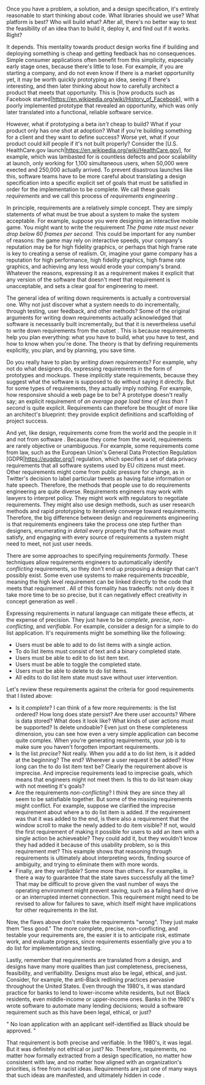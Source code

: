 Once you have a problem, a solution, and a design specification, it's entirely reasonable to start thinking about code. What libraries should we use? What platform is best? Who will build what? After all, there's no better way to test the feasibility of an idea than to build it, deploy it, and find out if it works. Right?

It depends. This mentality towards product design works fine if building and deploying something is cheap and getting feedback has no consequences. Simple consumer applications often benefit from this simplicity, especially early stage ones, because there's little to lose. For example, if you are starting a company, and do not even know if there is a market opportuniity yet, it may be worth quickly prototyping an idea, seeing if there's interesting, and then later thinking about how to carefully architect a product that meets that opportunity. This is [how products such as Facebook started|https://en.wikipedia.org/wiki/History_of_Facebook], with a poorly implemented prototype that revealed an opportunity, which was only later translated into a functional, reliable software service.

However, what if prototyping a beta _isn't_ cheap to build? What if your product only has one shot at adoption? What if you're building something for a client and they want to define success? Worse yet, what if your product could _kill_ people if it's not built properly? Consider the [U.S. HealthCare.gov launch|https://en.wikipedia.org/wiki/HealthCare.gov], for example, which was lambasted for is countless defects and poor scalability at launch, only working for 1,100 simultaneous users, when 50,000 were exected and 250,000 actually arrived. To prevent disastrous launches like this, software teams have to be more careful about translating a design specification into a specific explicit set of goals that must be satisfied in order for the implementation to be complete. We call these goals *requirements* and we call this process of *requirements engineering* <sommerville97>.

In principle, requirements are a relatively simple concept. They are simply statements of what must be true about a system to make the system acceptable. For example, suppose you were designing an interactive mobile game. You might want to write the requirement _The frame rate must never drop below 60 frames per second._ This could be important for any number of reasons: the game may rely on interactive speeds, your company's reputation may be for high fidelity graphics, or perhaps that high frame rate is key to creating a sense of realism. Or, imagine your game company has a reputation for high performance, high fidelity graphics, high frame rate graphics, and achieving any less would erode your company's brand. Whatever the reasons, expressing it as a requirement makes it explicit that any version of the software that doesn't meet that requirement is unacceptable, and sets a clear goal for engineering to meet.

The general idea of writing down requirements is actually a controversial one. Why not just discover what a system needs to do incrementally, through testing, user feedback, and other methods? Some of the original arguments for writing down requirements actually acknowledged that software is necessarily built incrementally, but that it is nevertheless useful to write down requirements from the outset <parnas86>. This is because requirements help you plan everything: what you have to build, what you have to test, and how to know when you're done. The theory is that by defining requirements explicitly, you plan, and by planning, you save time.

Do you really have to plan by _writing down_ requirements? For example, why not do what designers do, expressing requirements in the form of prototypes and mockups. These _implicitly_ state requirements, because they suggest what the software is supposed to do without saying it directly. But for some types of requirements, they actually imply nothing. For example, how responsive should a web page be to be? A prototype doesn't really say; an explicit requirement of _an average page load time of less than 1 second_ is quite explicit. Requirements can therefore be thought of more like an architect's blueprint: they provide explicit definitions and scaffolding of project success.

And yet, like design, requirements come from the world and the people in it and not from software <jackson01>. Because they come from the world, requirements are rarely objective or unambiguous. For example, some requirements come from law, such as the European Union's General Data Protection Regulation [GDPR|https://eugdpr.org/] regulation, which specifies a set of data privacy requirements that all software systems used by EU citizens must meet. Other requirements might come from public pressure for change, as in Twitter's decision to label particular tweets as having false information or hate speech. Therefore, the methods that people use to do requirements engineering are quite diverse. Requirements engineers may work with lawyers to interpret policy. They might work with regulators to negotiate requirements. They might also use design methods, such as user research methods and rapid prototyping to iteratively converge toward requirements <lamsweerde08>. Therefore, the big difference between design and requirements engineering is that requirements engineers take the process one step further than designers, enumerating _in detail_ every property that the software must satisfy, and engaging with every source of requirements a system might need to meet, not just user needs. 

There are some approaches to specifying requirements _formally_. These techniques allow requirements engineers to automatically identify _conflicting_ requirements, so they don't end up proposing a design that can't possibly exist. Some even use systems to make requirements _traceable_, meaning the high level requirement can be linked directly to the code that meets that requirement <mader15>. All of this formality has tradeoffs: not only does it take more time to be so precise, but it can negatively effect creativity in concept generation as well <mohanani14>.

Expressing requirements in natural language can mitigate these effects, at the expense of precision. They just have to be *complete*, *precise*, *non-conflicting*, and *verifiable*. For example, consider a design for a simple to do list application. It's requirements might be something like the following:
		
* Users must be able to add to do list items with a single action.
* To do list items must consist of text and a binary completed state.
* Users must be able to edit to do list item text.
* Users must be able to toggle the completed state.
* Users must be able to delete to do list items.
* All edits to do list item state must save without user intervention.
		
Let's review these requirements against the criteria for good requirements that I listed above:
		
* Is it *complete*? I can think of a few more requirements: is the list ordered? How long does state persist? Are there user accounts? Where is data stored? What does it look like? What kinds of user actions must be supported? Is delete undoable? Even just on these completeness dimension, you can see how even a very simple application can become quite complex. When you're generating requirements, your job is to make sure you haven't forgotten important requirements.
* Is the list *precise*? Not really. When you add a to do list item, is it added at the beginning? The end? Wherever a user request it be added? How long can the to do list item text be? Clearly the requirement above is imprecise. And imprecise requirements lead to imprecise goals, which means that engineers might not meet them. Is this to do list team okay with not meeting it's goals?
* Are the requirements *non-conflicting*? I _think_ they are since they all seem to be satisfiable together. But some of the missing requirements might conflict. For example, suppose we clarified the imprecise requirement about where a to do list item is added. If the requirement was that it was added to the end, is there also a requirement that the window scroll to make the newly added to do item visible? If not, would the first requirement of making it possible for users to add an item with a single action be achieveable? They could add it, but they wouldn't know they had added it because of this usability problem, so is this requirement met? This example shows that reasoning through requirements is ultimately about interpreting words, finding source of ambiguity, and trying to eliminate them with more words.
* Finally, are they *verifiable*? Some more than others. For examplke, is there a way to guarantee that the state saves successfully all the time? That may be difficult to prove given the vast number of ways the operating environment might prevent saving, such as a failing hard drive or an interrupted internet connection. This requirement might need to be revised to allow for failures to save, which itself might have implications for other requirements in the list.

Now, the flaws above don't make the requirements "wrong". They just make them "less good." The more complete, precise, non-conflicting, and testable your requirements are, the easier it is to anticipate risk, estimate work, and evaluate progress, since requirements essentially give you a to do list for implementation and testing.

Lastly, remember that requirements are translated from a design, and designs have many more qualities than just completeness, preciseness, feasibility, and verifiability. Designs must also be legal, ethical, and just. Consider, for example, the anti-Black redlining practices pervasive throughout the United States. Even through the 1980's, it was standard practice for banks to lend to lower-income white residents, but not Black residents, even middle-income or upper-income ones. Banks in the 1980's wrote software to automate many lending decisions; would a software requirement such as this have been legal, ethical, or just?

"
No loan application with an applicant self-identified as Black should be approved.
"

That requirement is both precise and verifiable. In the 1980's, it was legal. But it was definitely not ethical or just? No. Therefore, requirements, no matter how formally extracted from a design specification, no matter how consistent with law, and no matter how aligned with an organization's priorities, is free from racist ideas. Requirements are just one of many ways that such ideas are manifested, and ultimately hidden in code <benjamin19>.